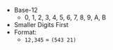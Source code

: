 - Base-12
    - 0, 1, 2, 3, 4, 5, 6, 7, 8, 9, A, B
- Smaller Digits First
- Format:
    - `12,345` = `(543 21)`